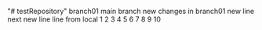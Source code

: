 "# testRepository" 
branch01
main branch
new changes in branch01
new line
next new line
line from local
1
2
3
4
5
6
7
8
9
10